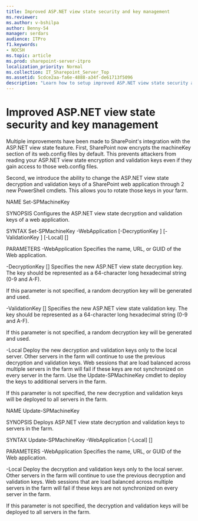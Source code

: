 ```yaml
---
title: Improved ASP.NET view state security and key management
ms.reviewer: 
ms.author: v-bshilpa
author: Benny-54
manager: serdars
audience: ITPro
f1.keywords:
- NOCSH
ms.topic: article
ms.prod: sharepoint-server-itpro
localization_priority: Normal
ms.collection: IT_Sharepoint_Server_Top
ms.assetid: 5cdce2aa-fa6e-4888-a34f-de61713f5096
description: "Learn how to setup improved ASP.NET view state security and key management"
---
```


# Improved ASP.NET view state security and key management

Multiple improvements have been made to SharePoint's integration with the ASP.NET view state feature. First, SharePoint now encrypts the machineKey section of its web.config files by default. This prevents attackers from reading your ASP.NET view state encryption and validation keys even if they gain access to those web.config files.

Second, we introduce the ability to change the ASP.NET view state decryption and validation keys of a SharePoint web application through 2 new PowerShell cmdlets. This allows you to rotate those keys in your farm.

NAME
Set-SPMachineKey

SYNOPSIS
Configures the ASP.NET view state decryption and validation keys of a web application.

SYNTAX
Set-SPMachineKey -WebApplication <SPWebApplicationPipeBind> [-DecryptionKey <String>] [-ValidationKey <String>] [-Local] [<CommonParameters>]

PARAMETERS
-WebApplication <SPWebApplicationPipeBind>
Specifies the name, URL, or GUID of the Web application.

-DecryptionKey [<String>]
Specifies the new ASP.NET view state decryption key. The key should be represented as a 64-character long hexadecimal string (0-9 and A-F).

If this parameter is not specified, a random decryption key will be generated and used.

-ValidationKey [<String>]
Specifies the new ASP.NET view state validation key. The key should be represented as a 64-character long hexadecimal string (0-9 and A-F).

If this parameter is not specified, a random decryption key will be generated and used.

-Local
Deploy the new decryption and validation keys only to the local server. Other servers in the farm will continue to use the previous decryption and validation keys. Web sessions that are load balanced across multiple servers in the farm will fail if these keys are not synchronized on every server in the farm. Use the Update-SPMachineKey cmdlet to deploy the keys to additional servers in the farm.

If this parameter is not specified, the new decryption and validation keys will be deployed to all servers in the farm.

NAME
Update-SPMachineKey

SYNOPSIS
Deploys ASP.NET view state decryption and validation keys to servers in the farm.

SYNTAX
Update-SPMachineKey -WebApplication <SPWebApplicationPipeBind> [-Local] [<CommonParameters>]

PARAMETERS
-WebApplication <SPWebApplicationPipeBind>
Specifies the name, URL, or GUID of the Web application.

-Local Deploy the decryption and validation keys only to the local server. Other servers in the farm will continue to use the previous decryption and validation keys. Web sessions that are load balanced across multiple servers in the farm will fail if these keys are not synchronized on every server in the farm.

If this parameter is not specified, the decryption and validation keys will be deployed to all servers in the farm.
  
  
